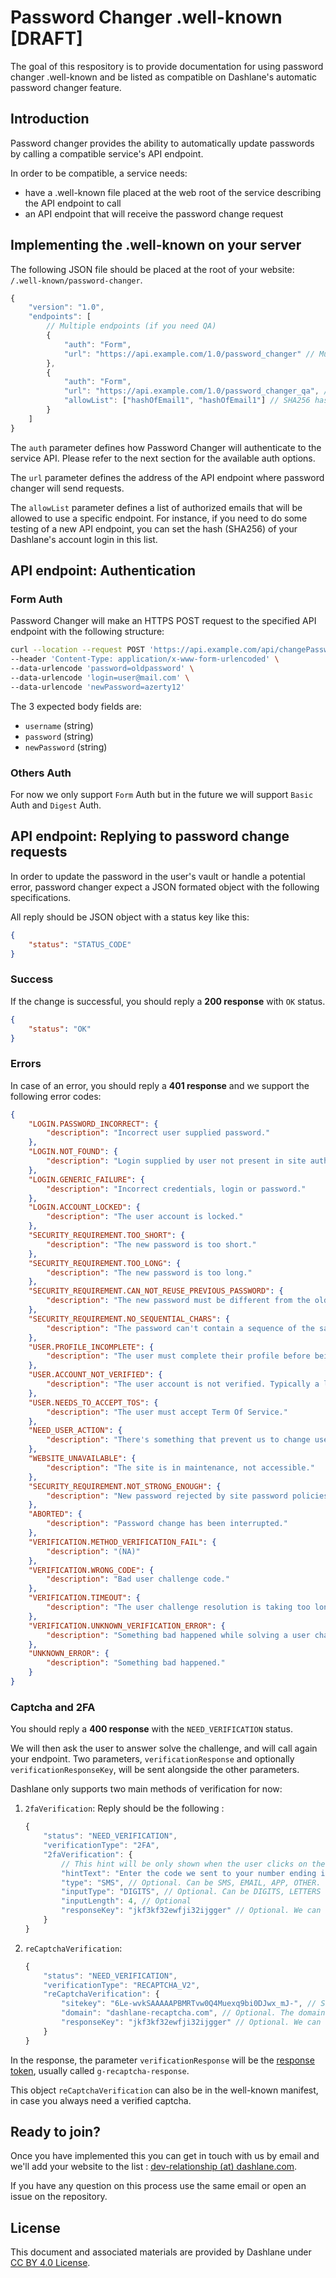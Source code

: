 # Password Changer .well-known [DRAFT]

The goal of this respository is to provide documentation for using password changer .well-known and be listed as compatible on Dashlane's automatic password changer feature.

## Introduction

Password changer provides the ability to automatically update passwords by calling a compatible service's API endpoint.

In order to be compatible, a service needs:

-   have a .well-known file placed at the web root of the service describing the API endpoint to call
-   an API endpoint that will receive the password change request

## Implementing the .well-known on your server

The following JSON file should be placed at the root of your website: `/.well-known/password-changer`.

```js
{
    "version": "1.0",
    "endpoints": [
        // Multiple endpoints (if you need QA)
        {
            "auth": "Form",
            "url": "https://api.example.com/1.0/password_changer" // Must be https
        },
        {
            "auth": "Form",
            "url": "https://api.example.com/1.0/password_changer_qa", // Must be https
            "allowList": ["hashOfEmail1", "hashOfEmail1"] // SHA256 hash list of authorized emails
        }
    ]
}
```

The `auth` parameter defines how Password Changer will authenticate to the service API. Please refer to the next section for the available auth options.

The `url` parameter defines the address of the API endpoint where password changer will send requests.

The `allowList` parameter defines a list of authorized emails that will be allowed to use a specific endpoint.
For instance, if you need to do some testing of a new API endpoint, you can set the hash (SHA256) of your Dashlane's account login in this list.

## API endpoint: Authentication

### Form Auth

Password Changer will make an HTTPS POST request to the specified API endpoint with the following structure:

```bash
curl --location --request POST 'https://api.example.com/api/changePassword' \
--header 'Content-Type: application/x-www-form-urlencoded' \
--data-urlencode 'password=oldpassword' \
--data-urlencode 'login=user@mail.com' \
--data-urlencode 'newPassword=azerty12'

```

The 3 expected body fields are:

-   `username` (string)
-   `password` (string)
-   `newPassword` (string)

### Others Auth

For now we only support `Form` Auth but in the future we will support `Basic` Auth and `Digest` Auth.

## API endpoint: Replying to password change requests

In order to update the password in the user's vault or handle a potential error, password changer expect a JSON formated object with the following specifications.

All reply should be JSON object with a status key like this:

```json
{
    "status": "STATUS_CODE"
}
```

### Success

If the change is successful, you should reply a **200 response** with `OK` status.

```json
{
    "status": "OK"
}
```

### Errors

In case of an error, you should reply a **401 response** and we support the following error codes:

```json
{
    "LOGIN.PASSWORD_INCORRECT": {
        "description": "Incorrect user supplied password."
    },
    "LOGIN.NOT_FOUND": {
        "description": "Login supplied by user not present in site authentication database."
    },
    "LOGIN.GENERIC_FAILURE": {
        "description": "Incorrect credentials, login or password."
    },
    "LOGIN.ACCOUNT_LOCKED": {
        "description": "The user account is locked."
    },
    "SECURITY_REQUIREMENT.TOO_SHORT": {
        "description": "The new password is too short."
    },
    "SECURITY_REQUIREMENT.TOO_LONG": {
        "description": "The new password is too long."
    },
    "SECURITY_REQUIREMENT.CAN_NOT_REUSE_PREVIOUS_PASSWORD": {
        "description": "The new password must be different from the old password."
    },
    "SECURITY_REQUIREMENT.NO_SEQUENTIAL_CHARS": {
        "description": "The password can't contain a sequence of the same character."
    },
    "USER.PROFILE_INCOMPLETE": {
        "description": "The user must complete their profile before being able to change their password."
    },
    "USER.ACCOUNT_NOT_VERIFIED": {
        "description": "The user account is not verified. Typically a link sent by email during the registration has not been clicked."
    },
    "USER.NEEDS_TO_ACCEPT_TOS": {
        "description": "The user must accept Term Of Service."
    },
    "NEED_USER_ACTION": {
        "description": "There's something that prevent us to change user password (unpaid bill...)."
    },
    "WEBSITE_UNAVAILABLE": {
        "description": "The site is in maintenance, not accessible."
    },
    "SECURITY_REQUIREMENT.NOT_STRONG_ENOUGH": {
        "description": "New password rejected by site password policies."
    },
    "ABORTED": {
        "description": "Password change has been interrupted."
    },
    "VERIFICATION.METHOD_VERIFICATION_FAIL": {
        "description": "(NA)"
    },
    "VERIFICATION.WRONG_CODE": {
        "description": "Bad user challenge code."
    },
    "VERIFICATION.TIMEOUT": {
        "description": "The user challenge resolution is taking too long."
    },
    "VERIFICATION.UNKNOWN_VERIFICATION_ERROR": {
        "description": "Something bad happened while solving a user challenge."
    },
    "UNKNOWN_ERROR": {
        "description": "Something bad happened."
    }
}
```

### Captcha and 2FA

You should reply a **400 response** with the `NEED_VERIFICATION` status.

We will then ask the user to answer solve the challenge, and will call again your endpoint.
Two parameters, `verificationResponse` and optionally `verificationResponseKey`, will be sent alongside the other parameters.

Dashlane only supports two main methods of verification for now:

1. `2faVerification`:
   Reply should be the following :

    ```js
    {
        "status": "NEED_VERIFICATION",
        "verificationType": "2FA",
        "2faVerification": {
            // This hint will be only shown when the user clicks on the "more info" button
            "hintText": "Enter the code we sent to your number ending in 99",
            "type": "SMS", // Optional. Can be SMS, EMAIL, APP, OTHER.
            "inputType": "DIGITS", // Optional. Can be DIGITS, LETTERS or ANY
            "inputLength": 4, // Optional
            "responseKey": "jkf3kf32ewfji32ijgger" // Optional. We can send this key back with the user response
        }
    }
    ```

2. `reCaptchaVerification`:

    ```js
    {
        "status": "NEED_VERIFICATION",
        "verificationType": "RECAPTCHA_V2",
        "reCaptchaVerification": {
            "sitekey": "6Le-wvkSAAAAAPBMRTvw0Q4Muexq9bi0DJwx_mJ-", // Sitekey, provided by recaptcha
            "domain": "dashlane-recaptcha.com", // Optional. The domain must be whitelisted in your recaptcha interface
            "responseKey": "jkf3kf32ewfji32ijgger" // Optional. We can send this key back with the user response
        }
    }
    ```

In the response, the parameter `verificationResponse` will be the [response token](https://developers.google.com/recaptcha/docs/verify), usually called `g-recaptcha-response`.

This object `reCaptchaVerification` can also be in the well-known manifest, in case you always need a verified captcha.

## Ready to join?

Once you have implemented this you can get in touch with us by email and we'll add your website to the list : [dev-relationship (at) dashlane.com](mailto:dev-relationship@dashlane.com).

If you have any question on this process use the same email or open an issue on the repository.

## License

This document and associated materials are provided by Dashlane under [CC BY 4.0 License](https://creativecommons.org/licenses/by/4.0/).
